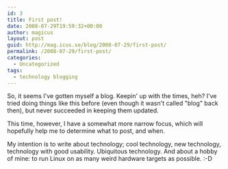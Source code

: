 ```yaml
---
id: 3
title: First post!
date: 2008-07-29T19:59:32+00:00
author: magicus
layout: post
guid: http://mag.icus.se/blog/2008-07-29/first-post/
permalink: /2008-07-29/first-post/
categories:
  - Uncategorized
tags:
  - technology blogging
---
```

So, it seems I've gotten myself a blog. Keepin' up with the times, heh? I've tried doing things like this before (even though it wasn't called "blog" back then), but never succeeded in keeping them updated.

This time, however, I have a somewhat more narrow focus, which will hopefully help me to determine what to post, and when.

My intention is to write about technology; cool technology, new technology, technology with good usability. Ubiquitous technology. And about a hobby of mine: to run Linux on as many weird hardware targets as possible. :-D
